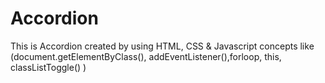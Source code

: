 # Accordion
This is Accordion created by using HTML, CSS &amp; Javascript concepts like (document.getElementByClass(), addEventListener(),forloop, this, classListToggle() )
